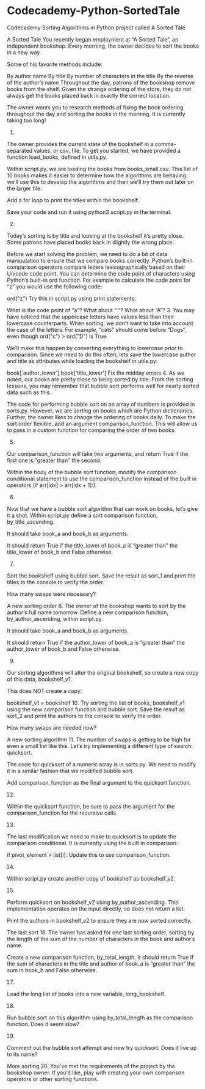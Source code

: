 # Codecademy-Python-SortedTale
Codecademy Sorting Algorithms in Python project called A Sorted Tale

A Sorted Tale
You recently began employment at “A Sorted Tale”, an independent bookshop. Every morning, the owner decides to sort the books in a new way.

Some of his favorite methods include:

By author name
By title
By number of characters in the title
By the reverse of the author’s name
Throughout the day, patrons of the bookshop remove books from the shelf. Given the strange ordering of the store, they do not always get the books placed back in exactly the correct location.

The owner wants you to research methods of fixing the book ordering throughout the day and sorting the books in the morning. It is currently taking too long!


1.
The owner provides the current state of the bookshelf in a comma-separated values, or csv, file. To get you started, we have provided a function load_books, defined in utils.py.

Within script.py, we are loading the books from books_small.csv. This list of 10 books makes it easier to determine how the algorithms are behaving. we’ll use this to develop the algorithms and then we’ll try them out later on the larger file.

Add a for loop to print the titles within the bookshelf.

Save your code and run it using python3 script.py in the terminal.

2.
Today’s sorting is by title and looking at the bookshelf it’s pretty close. Some patrons have placed books back in slightly the wrong place.

Before we start solving the problem, we need to do a bit of data manipulation to ensure that we compare books correctly. Python’s built-in comparison operators compare letters lexicographically based on their Unicode code point. You can determine the code point of characters using Python’s built-in ord function. For example to calculate the code point for “z” you would use the following code:

ord("z")
Try this in script.py using print statements:

What is the code point of “a”?
What about “ “?
What about “A”?
3.
You may have noticed that the uppercase letters have values less than their lowercase counterparts. When sorting, we don’t want to take into account the case of the letters. For example, “cats” should come before “Dogs”, even though ord("c") > ord("D") is True.

We’ll make this happen by converting everything to lowercase prior to comparison. Since we need to do this often, lets save the lowercase author and title as attributes while loading the bookshelf in utils.py:

book['author_lower']
book['title_lower']
Fix the midday errors
4.
As we noted, our books are pretty close to being sorted by title. From the sorting lessons, you may remember that bubble sort performs well for nearly sorted data such as this.

The code for performing bubble sort on an array of numbers is provided in sorts.py. However, we are sorting on books which are Python dictionaries. Further, the owner likes to change the ordering of books daily. To make the sort order flexible, add an argument comparison_function. This will allow us to pass in a custom function for comparing the order of two books.

5.
Our comparison_function will take two arguments, and return True if the first one is “greater than” the second.

Within the body of the bubble sort function, modify the comparison conditional statement to use the comparison_function instead of the built in operators (if arr[idx] > arr[idx + 1]:).

6.
Now that we have a bubble sort algorithm that can work on books, let’s give it a shot. Within script.py define a sort comparison function, by_title_ascending.

It should take book_a and book_b as arguments.

It should return True if the title_lower of book_a is “greater than” the title_lower of book_b and False otherwise.

7.
Sort the bookshelf using bubble sort. Save the result as sort_1 and print the titles to the console to verify the order.

How many swaps were necessary?

A new sorting order
8.
The owner of the bookshop wants to sort by the author’s full name tomorrow. Define a new comparison function, by_author_ascending, within script.py.

It should take book_a and book_b as arguments.

It should return True if the author_lower of book_a is “greater than” the author_lower of book_b and False otherwise.

9.
Our sorting algorithms will alter the original bookshelf, so create a new copy of this data, bookshelf_v1.

This does NOT create a copy:

bookshelf_v1 = bookshelf
10.
Try sorting the list of books, bookshelf_v1 using the new comparison function and bubble sort. Save the result as sort_2 and print the authors to the console to verify the order.

How many swaps are needed now?

A new sorting algorithm
11.
The number of swaps is getting to be high for even a small list like this. Let’s try implementing a different type of search: quicksort.

The code for quicksort of a numeric array is in sorts.py. We need to modify it in a similar fashion that we modified bubble sort.

Add comparison_function as the final argument to the quicksort function.

12.
Within the quicksort function, be sure to pass the argument for the comparison_function for the recursive calls.

13.
The last modification we need to make to quicksort is to update the comparison conditional. It is currently using the built in comparison:

if pivot_element > list[i]:
Update this to use comparison_function.

14.
Within script.py create another copy of bookshelf as bookshelf_v2.

15.
Perform quicksort on bookshelf_v2 using by_author_ascending. This implementation operates on the input directly, so does not return a list.

Print the authors in bookshelf_v2 to ensure they are now sorted correctly.

The last sort
16.
The owner has asked for one last sorting order, sorting by the length of the sum of the number of characters in the book and author’s name.

Create a new comparison function, by_total_length. It should return True if the sum of characters in the title and author of book_a is “greater than” the sum in book_b and False otherwise.

17.
Load the long list of books into a new variable, long_bookshelf.

18.
Run bubble sort on this algorithm using by_total_length as the comparison function. Does it seem slow?

19.
Comment out the bubble sort attempt and now try quicksort. Does it live up to its name?

More sorting
20.
You’ve met the requirements of the project by the bookshop owner. If you’d like, play with creating your own comparison operators or other sorting functions.
